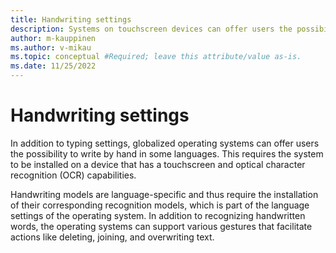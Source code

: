 ```yaml
---
title: Handwriting settings
description: Systems on touchscreen devices can offer users the possibility to write by hand in some languages.
author: m-kauppinen
ms.author: v-mikau
ms.topic: conceptual #Required; leave this attribute/value as-is.
ms.date: 11/25/2022
---
```


# Handwriting settings

In addition to typing settings, globalized operating systems can offer users the possibility to write by hand in some languages. This requires the system to be installed on a device that has a touchscreen and optical character recognition (OCR) capabilities.

Handwriting models are language-specific and thus require the installation of their corresponding recognition models, which is part of the language settings of the operating system. In addition to recognizing handwritten words, the operating systems can support various gestures that facilitate actions like deleting, joining, and overwriting text.
